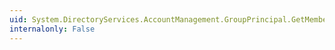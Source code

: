 ```yaml
---
uid: System.DirectoryServices.AccountManagement.GroupPrincipal.GetMembers
internalonly: False
---
```

